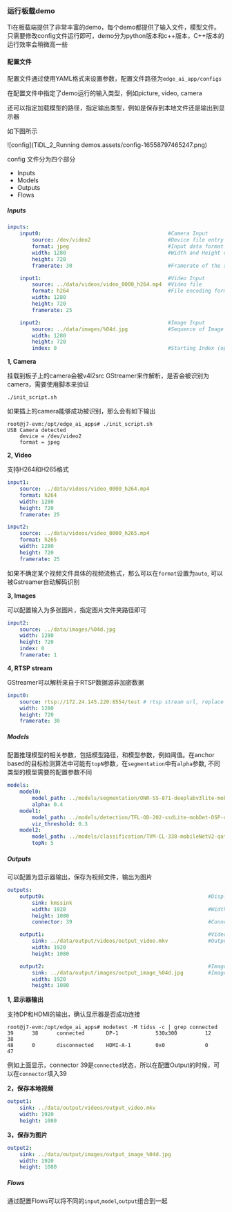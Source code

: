 ### 运行板载demo

Ti在板载端提供了非常丰富的demo，每个demo都提供了输入文件，模型文件。只需要修改config文件运行即可，demo分为python版本和c++版本，C++版本的运行效率会稍微高一些

#### 配置文件

配置文件通过使用YAML格式来设置参数，配置文件路径为`edge_ai_app/configs`

在配置文件中指定了demo运行的输入类型，例如picture, video, camera

还可以指定加载模型的路径，指定输出类型，例如是保存到本地文件还是输出到显示器

如下图所示

![config](TiDL_2_Running demos.assets/config-16558797465247.png)

config 文件分为四个部分

- Inputs
- Models
- Outputs
- Flows

##### **Inputs**

```yaml
inputs:
    input0:                                         #Camera Input
        source: /dev/video2                         #Device file entry of the camera
        format: jpeg                                #Input data format suported by camera
        width: 1280                                 #Width and Height of the input
        height: 720
        framerate: 30                               #Framerate of the source

    input1:                                         #Video Input
        source: ../data/videos/video_0000_h264.mp4  #Video file
        format: h264                                #File encoding format
        width: 1280
        height: 720
        framerate: 25

    input2:                                         #Image Input
        source: ../data/images/%04d.jpg             #Sequence of Image files, printf style formatting is used
        width: 1280
        height: 720
        index: 0                                    #Starting Index (optional)
```

**1, Camera**

挂载到板子上的camera会被v4l2src GStreamer来作解析，是否会被识别为camera，需要使用脚本来验证

```shell
./init_script.sh
```

如果插上的camera能够成功被识别，那么会有如下输出

```shell
root@j7-evm:/opt/edge_ai_apps# ./init_script.sh
USB Camera detected
    device = /dev/video2
    format = jpeg
```

**2, Video**

支持H264和H265格式

```yaml
input1:
    source: ../data/videos/video_0000_h264.mp4
    format: h264
    width: 1280
    height: 720
    framerate: 25

input2:
    source: ../data/videos/video_0000_h265.mp4
    format: h265
    width: 1280
    height: 720
    framerate: 25
```

如果不确定某个视频文件具体的视频流格式，那么可以在`format`设置为`auto`, 可以被Gstreamer自动解码识别

**3, Images**

可以配置输入为多张图片，指定图片文件夹路径即可

```yaml
input2:
    source: ../data/images/%04d.jpg
    width: 1280
    height: 720
    index: 0
    framerate: 1
```

**4, RTSP stream**

GStreamer可以解析来自于RTSP数据源非加密数据

```yaml
input0:
    source: rtsp://172.24.145.220:8554/test # rtsp stream url, replace this with correct url
    width: 1280
    height: 720
    framerate: 30
```

##### **Models**

配置推理模型的相关参数，包括模型路径，和模型参数，例如阈值。在anchor based的目标检测算法中可能有`topN`参数，在`segmentation`中有`alpha`参数, 不同类型的模型需要的配置参数不同

```yaml
models:
    model0:
        model_path: ../models/segmentation/ONR-SS-871-deeplabv3lite-mobv2-cocoseg21-512x512   #Model Directory
        alpha: 0.4                                                                            #alpha for blending segmentation mask (optional)
    model1:
        model_path: ../models/detection/TFL-OD-202-ssdLite-mobDet-DSP-coco-320x320
        viz_threshold: 0.3                                                                    #Visualization threshold for adding bounding boxes (optional)
    model2:
        model_path: ../models/classification/TVM-CL-338-mobileNetV2-qat
        topN: 5                                                                               #Number of top N classes (optional)
```

##### **Outputs**

可以配置为显示器输出，保存为视频文件，输出为图片

```yaml
outputs:
    output0:                                                     #Display Output
        sink: kmssink
        width: 1920                                              #Width and Height of the output
        height: 1080
        connector: 39                                            #Connector ID for kmssink (optional)

    output1:                                                     #Video Output
        sink: ../data/output/videos/output_video.mkv             #Output video file
        width: 1920
        height: 1080

    output2:                                                     #Image Output
        sink: ../data/output/images/output_image_%04d.jpg        #Image file name, printf style formatting is used
        width: 1920
        height: 1080
```

**1, 显示器输出**

支持DP和HDMI的输出，确认显示器是否成功连接

```shell
root@j7-evm:/opt/edge_ai_apps# modetest -M tidss -c | grep connected
39      38      connected       DP-1            530x300         12      38
48      0       disconnected    HDMI-A-1        0x0             0       47
```

例如上面显示，connector 39是`connected`状态，所以在配置Output的时候，可以在`connector`填入39

**2，保存本地视频**

```yaml
output1:
    sink: ../data/output/videos/output_video.mkv
    width: 1920
    height: 1080
```

**3，保存为图片**

```yaml
output2:
    sink: ../data/output/images/output_image_%04d.jpg
    width: 1920
    height: 1080
```

##### **Flows**

通过配置Flows可以将不同的`input`,`model`,`output`组合到一起